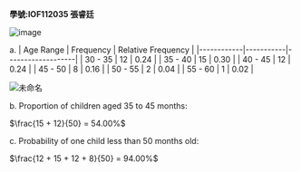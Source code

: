 **學號:IOF112035   張睿廷**

![image](https://github.com/user-attachments/assets/77c051ea-7c7f-4c5f-b87c-90e074753a6d)



a.
| Age Range  | Frequency | Relative Frequency |
|------------|-----------|-------------------|
|   30 - 35  |     12    |       0.24        |
|   35 - 40  |     15    |       0.30        |
|   40 - 45  |     12    |       0.24        |
|   45 - 50  |     8     |       0.16        |
|   50 - 55  |     2     |       0.04        |
|   55 - 60  |     1     |       0.02        |

![未命名](https://github.com/user-attachments/assets/1126a4ef-73ac-4a75-9875-a5bfaeb75716)



b. Proportion of children aged 35 to 45 months:

$\frac{15 + 12}{50} = 54.00%$

c. Probability of one child less than 50 months old:

$\frac{12 + 15 + 12 + 8}{50} = 94.00%$
